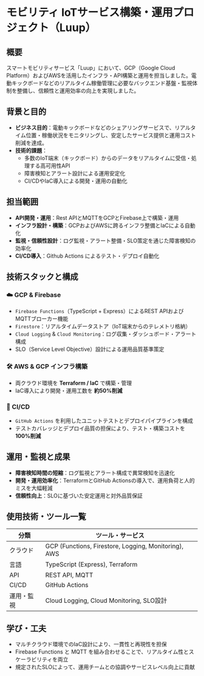 # モビリティ IoTサービス構築・運用プロジェクト（Luup）

## 概要
スマートモビリティサービス「Luup」において、GCP（Google Cloud Platform）およびAWSを活用したインフラ・API構築と運用を担当しました。電動キックボードなどのリアルタイム稼働管理に必要なバックエンド基盤・監視体制を整備し、信頼性と運用効率の向上を実現しました。

## 背景と目的
- **ビジネス目的**：電動キックボードなどのシェアリングサービスで、リアルタイム位置・稼働状況をモニタリングし、安定したサービス提供と運用コスト削減を達成。
- **技術的課題**：
  - 多数のIoT端末（キックボード）からのデータをリアルタイムに受信・処理する高可用性API
  - 障害検知とアラート設計による運用安定化
  - CI/CDやIaC導入による開発・運用の自動化

## 担当範囲
- **API開発・運用**：Rest APIとMQTTをGCPとFirebase上で構築・運用
- **インフラ設計・構築**：GCPおよびAWSに跨るインフラ整備とIaCによる自動化
- **監視・信頼性設計**：ログ監視・アラート整備・SLO策定を通じた障害検知の効率化
- **CI/CD導入**：Github Actions によるテスト・デプロイ自動化

## 技術スタックと構成
### ☁️ GCP & Firebase
- `Firebase Functions`（TypeScript + Express）によるREST APIおよびMQTTブローカー機能
- `Firestore`：リアルタイムデータストア（IoT端末からのテレメトリ格納）
- `Cloud Logging` & `Cloud Monitoring`：ログ収集・ダッシュボード・アラート構成
- SLO（Service Level Objective）設計による運用品質基準策定

### 🛠 AWS & GCP インフラ構築
- 両クラウド環境を **Terraform / IaC** で構築・管理
- IaC導入により開発・運用工数を **約50%削減**

### 🤖 CI/CD
- `GitHub Actions` を利用したユニットテストとデプロイパイプラインを構成
- テストカバレッジとデプロイ品質の担保により、テスト・構築コストを **100%削減**

## 運用・監視と成果
- **障害検知時間の短縮**：ログ監視とアラート構成で異常検知を迅速化
- **開発・運用効率化**：TerraformとGitHub Actionsの導入で、運用負荷と人的ミスを大幅軽減
- **信頼性向上**：SLOに基づいた安定運用と対外品質保証

## 使用技術・ツール一覧
| 分類          | ツール・サービス                                       |
|---------------|--------------------------------------------------------|
| クラウド       | GCP (Functions, Firestore, Logging, Monitoring), AWS   |
| 言語          | TypeScript (Express), Terraform                        |
| API           | REST API, MQTT                                         |
| CI/CD         | GitHub Actions                                        |
| 運用・監視     | Cloud Logging, Cloud Monitoring, SLO設計              |

## 学び・工夫
- マルチクラウド環境でのIaC設計により、一貫性と再現性を担保
- Firebase Functions と MQTT を組み合わせることで、リアルタイム性とスケーラビリティを両立
- 規定されたSLOによって、運用チームとの協調やサービスレベル向上に貢献